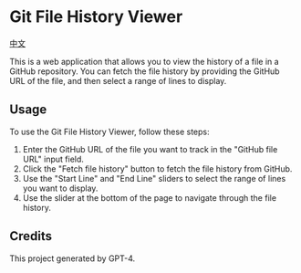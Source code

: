 # Git File History Viewer
[中文](README.zh.md)

This is a web application that allows you to view the history of a file in a GitHub repository. You can fetch the file history by providing the GitHub URL of the file, and then select a range of lines to display.

## Usage

To use the Git File History Viewer, follow these steps:

1. Enter the GitHub URL of the file you want to track in the "GitHub file URL" input field.
2. Click the "Fetch file history" button to fetch the file history from GitHub.
3. Use the "Start Line" and "End Line" sliders to select the range of lines you want to display.
4. Use the slider at the bottom of the page to navigate through the file history.

## Credits

This project generated by GPT-4.
